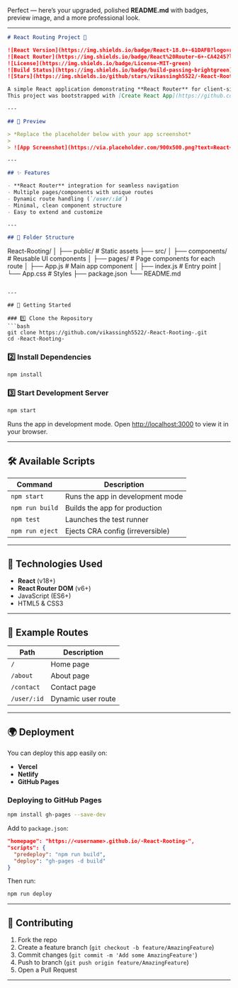 
Perfect — here’s your upgraded, polished **README.md** with badges, preview image, and a more professional look.

---

```markdown
# React Routing Project 🚦

![React Version](https://img.shields.io/badge/React-18.0+-61DAFB?logo=react)
![React Router](https://img.shields.io/badge/React%20Router-6+-CA4245?logo=reactrouter)
![License](https://img.shields.io/badge/License-MIT-green)
![Build Status](https://img.shields.io/badge/build-passing-brightgreen)
![Stars](https://img.shields.io/github/stars/vikassingh5522/-React-Rooting-?style=social)

A simple React application demonstrating **React Router** for client-side navigation.  
This project was bootstrapped with [Create React App](https://github.com/facebook/create-react-app).

---

## 📸 Preview

> *Replace the placeholder below with your app screenshot*
>
> ![App Screenshot](https://via.placeholder.com/900x500.png?text=React+Routing+Preview)

---

## ✨ Features

- **React Router** integration for seamless navigation
- Multiple pages/components with unique routes
- Dynamic route handling (`/user/:id`)
- Minimal, clean component structure
- Easy to extend and customize

---

## 📂 Folder Structure

```

React-Rooting/
│
├── public/              # Static assets
├── src/
│   ├── components/      # Reusable UI components
│   ├── pages/           # Page components for each route
│   ├── App.js           # Main app component
│   ├── index.js         # Entry point
│   └── App.css          # Styles
├── package.json
└── README.md

````

---

## 🚀 Getting Started

### 1️⃣ Clone the Repository
```bash
git clone https://github.com/vikassingh5522/-React-Rooting-.git
cd -React-Rooting-
````

### 2️⃣ Install Dependencies

```bash
npm install
```

### 3️⃣ Start Development Server

```bash
npm start
```

Runs the app in development mode.
Open [http://localhost:3000](http://localhost:3000) to view it in your browser.

---

## 🛠 Available Scripts

| Command         | Description                      |
| --------------- | -------------------------------- |
| `npm start`     | Runs the app in development mode |
| `npm run build` | Builds the app for production    |
| `npm test`      | Launches the test runner         |
| `npm run eject` | Ejects CRA config (irreversible) |

---

## 🧰 Technologies Used

* **React** (v18+)
* **React Router DOM** (v6+)
* JavaScript (ES6+)
* HTML5 & CSS3

---

## 📌 Example Routes

| Path        | Description        |
| ----------- | ------------------ |
| `/`         | Home page          |
| `/about`    | About page         |
| `/contact`  | Contact page       |
| `/user/:id` | Dynamic user route |

---

## 🌍 Deployment

You can deploy this app easily on:

* **Vercel**
* **Netlify**
* **GitHub Pages**

### Deploying to GitHub Pages

```bash
npm install gh-pages --save-dev
```

Add to `package.json`:

```json
"homepage": "https://<username>.github.io/-React-Rooting-",
"scripts": {
  "predeploy": "npm run build",
  "deploy": "gh-pages -d build"
}
```

Then run:

```bash
npm run deploy
```

---

## 🤝 Contributing

1. Fork the repo
2. Create a feature branch (`git checkout -b feature/AmazingFeature`)
3. Commit changes (`git commit -m 'Add some AmazingFeature'`)
4. Push to branch (`git push origin feature/AmazingFeature`)
5. Open a Pull Request

---

#


